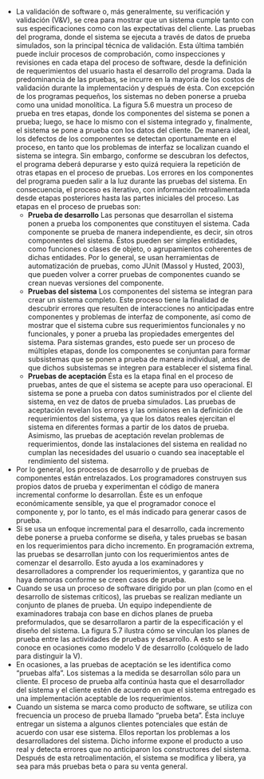 - La validación de software o, más generalmente, su verificación y validación (V&V), se crea para mostrar que un sistema cumple tanto con sus especificaciones como con las expectativas del cliente. Las pruebas del programa, donde el sistema se ejecuta a través de datos de prueba simulados, son la principal técnica de validación. Esta última también puede incluir procesos de comprobación, como inspecciones y revisiones en cada etapa del proceso de software, desde la definición de requerimientos del usuario hasta el desarrollo del programa. Dada la predominancia de las pruebas, se incurre en la mayoría de  los costos de validación durante la implementación y después de ésta.
  Con excepción de los programas pequeños, los sistemas no deben ponerse a prueba como una unidad monolítica. La figura 5.6 muestra un proceso de prueba en tres etapas, donde los componentes del sistema se ponen a prueba; luego, se hace lo mismo con el sistema integrado y, finalmente, el sistema se pone a prueba con los datos del cliente. De manera ideal, los defectos de los componentes se detectan oportunamente en el proceso, en tanto que los problemas de interfaz se localizan cuando el sistema se integra. Sin embargo, conforme se descubran los defectos, el programa deberá depurarse y esto quizá requiera la repetición de otras etapas en el proceso de pruebas. Los errores en los componentes del programa pueden salir a la luz durante las pruebas del sistema. En consecuencia, el proceso es iterativo, con información retroalimentada desde etapas posteriores  hasta las partes iniciales del proceso. Las etapas en el proceso de pruebas son:
	- **Prueba de desarrollo** Las personas que desarrollan el sistema ponen a prueba los componentes que constituyen el sistema. Cada componente se prueba de manera independiente, es decir, sin otros componentes del sistema. Éstos pueden ser simples entidades, como funciones o clases de objeto, o agrupamientos coherentes de dichas entidades. Por lo general, se usan herramientas de automatización de pruebas, como JUnit (Massol y Husted, 2003), que pueden volver a correr pruebas de componentes cuando se crean nuevas versiones del componente.
	- **Pruebas del sistema** Los componentes del sistema se integran para crear un sistema completo. Este proceso tiene la finalidad de descubrir errores que resulten de interacciones no anticipadas entre componentes y problemas de interfaz de componente, así como de mostrar que el sistema cubre sus requerimientos funcionales y no funcionales, y poner a prueba las propiedades emergentes del sistema. Para sistemas grandes, esto puede ser un proceso de múltiples etapas, donde los componentes se conjuntan para formar subsistemas que se ponen a prueba de manera individual, antes de que dichos subsistemas se integren para establecer el sistema final.
	- **Pruebas de aceptación** Ésta es la etapa final en el proceso de pruebas, antes de que el sistema se acepte para uso operacional. El sistema se pone a prueba con datos suministrados por el cliente del sistema, en vez de datos de prueba simulados. Las pruebas de aceptación revelan los errores y las omisiones en la definición de requerimientos del sistema, ya que los datos reales ejercitan el sistema en diferentes formas a partir de los datos de prueba. Asimismo, las pruebas de aceptación revelan problemas de requerimientos, donde las instalaciones del sistema en realidad no cumplan las necesidades del usuario o cuando sea inaceptable el rendimiento del sistema.
- Por lo general, los procesos de desarrollo y de pruebas de componentes están entrelazados. Los programadores construyen sus propios datos de prueba y experimentan el código de manera incremental conforme lo desarrollan. Éste es un enfoque económicamente sensible, ya que el programador conoce el componente y, por lo tanto, es el más indicado para generar casos de prueba.
- Si se usa un enfoque incremental para el desarrollo, cada incremento debe ponerse a prueba conforme se diseña, y tales pruebas se basan en los requerimientos para dicho incremento. En programación extrema, las pruebas se desarrollan junto con los requerimientos antes de comenzar el desarrollo. Esto ayuda a los examinadores y desarrolladores a comprender los  requerimientos, y garantiza que no haya demoras conforme se creen casos de prueba.
- Cuando se usa un proceso de software dirigido por un plan (como en el desarrollo de sistemas críticos), las pruebas se realizan mediante un conjunto de planes de prueba. Un equipo independiente de examinadores trabaja con base en dichos planes de prueba preformulados, que se desarrollaron a partir de la especificación y el diseño del sistema. La figura 5.7 ilustra cómo se vinculan los planes de prueba entre las actividades de pruebas y desarrollo. A esto se  le conoce en ocasiones como modelo V de desarrollo (colóquelo de lado para distinguir la V).
- En ocasiones, a las pruebas de aceptación se les identifica como “pruebas alfa”. Los sistemas a la medida se desarrollan sólo para un cliente. El proceso de prueba alfa continúa hasta que el desarrollador del sistema y el cliente estén de acuerdo en que el sistema entregado es una implementación aceptable de los requerimientos.
- Cuando un sistema se marca como producto de software, se utiliza con frecuencia un proceso de prueba llamado “prueba beta”. Ésta incluye entregar un sistema a algunos clientes potenciales que están de acuerdo con usar ese sistema. Ellos reportan los problemas a los desarrolladores del sistema. Dicho informe expone el producto a uso real y detecta errores que no anticiparon los constructores del sistema. Después de esta retroalimentación, el sistema se modifica y libera, ya sea para más pruebas beta o para su venta general.